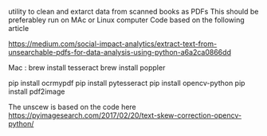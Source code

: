 utility to clean and extarct data from scanned books as PDFs
This should be preferabley run on MAc or Linux computer
Code based on the following article

https://medium.com/social-impact-analytics/extract-text-from-unsearchable-pdfs-for-data-analysis-using-python-a6a2ca0866dd

Mac : 
brew install tesseract
brew install poppler


pip install ocrmypdf
pip install pytesseract
pip install opencv-python
pip install pdf2image

The unscew is based on the code here
https://pyimagesearch.com/2017/02/20/text-skew-correction-opencv-python/
